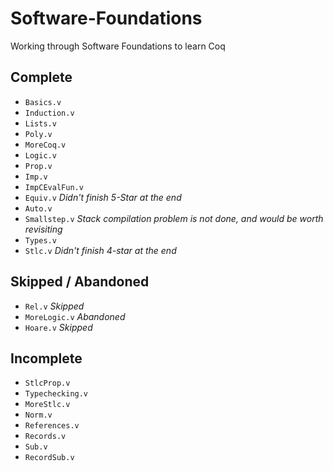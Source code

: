 # Software-Foundations
Working through Software Foundations to learn Coq

## Complete

- `Basics.v`
- `Induction.v`
- `Lists.v`
- `Poly.v`
- `MoreCoq.v`
- `Logic.v`
- `Prop.v`
- `Imp.v`
- `ImpCEvalFun.v`
- `Equiv.v` *Didn't finish 5-Star at the end*
- `Auto.v`
- `Smallstep.v` 
  *Stack compilation problem is not done, and would be worth revisiting*
- `Types.v`
- `Stlc.v` *Didn't finish 4-star at the end*

## Skipped / Abandoned

- `Rel.v` *Skipped*
- `MoreLogic.v` *Abandoned*
- `Hoare.v` *Skipped*

## Incomplete

- `StlcProp.v`
- `Typechecking.v`
- `MoreStlc.v`
- `Norm.v`
- `References.v`
- `Records.v`
- `Sub.v`
- `RecordSub.v`
